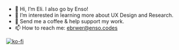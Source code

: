 - 👋 Hi, I’m Eli. I also go by Enso!
- 👀 I’m interested in learning more about UX Design and Research.
- 💞️ Send me a coffee & help support my work.
- 📫 How to reach me: ebrwer@enso.codes

[![ko-fi](https://ko-fi.com/img/githubbutton_sm.svg)](https://ko-fi.com/T6T3JTV0)
<!---
Ensomniacs/Ensomniacs is a ✨ special ✨ repository because its `README.md` (this file) appears on your GitHub profile.
You can click the Preview link to take a look at your changes.
--->
